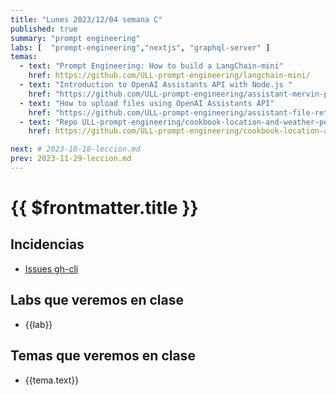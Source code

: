 ```yaml
---
title: "Lunes 2023/12/04 semana C"
published: true
summary: "prompt engineering"
labs: [  "prompt-engineering","nextjs", "graphql-server" ]
temas: 
  - text: "Prompt Engineering: How to build a LangChain-mini"
    href: https://github.com/ULL-prompt-engineering/langchain-mini/
  - text: "Introduction to OpenAI Assistants API with Node.js "
    href: "https://github.com/ULL-prompt-engineering/assistant-mervin-praison"
  - text: "How to upload files using OpenAI Assistants API"
    href: "https://github.com/ULL-prompt-engineering/assistant-file-retrieval-ralf"
  - text: "Repo ULL-prompt-engineering/cookbook-location-and-weather-per-harald.  Branch simple-input"
    href: https://github.com/ULL-prompt-engineering/cookbook-location-and-weather-per-harald/tree/simple-input

next: # 2023-10-18-leccion.md
prev: 2023-11-29-leccion.md 
---
```

# {{ $frontmatter.title }}

## Incidencias

* [Issues gh-cli](https://github.com/ULL-MII-SYTWS-2324/gh-cli-exercises-marcos-barrios-lorenzo-alu0101056944/issues/3)


## Labs que veremos en clase

<ul>
    <li  v-for="(lab, index) in $frontmatter.labs" :key="index">
    <a :href="'/practicas/'+lab">{{lab}}</a>
    </li>
</ul>

## Temas que veremos en clase

<ul>
    <li  v-for="(tema, index) in $frontmatter.temas" :key="index">
    <a :href="tema.href" target="_blank">{{tema.text}}</a>
    </li>
</ul>



